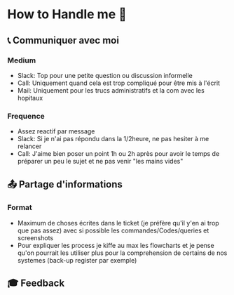 # How to Handle me 🙆

## 📞 Communiquer avec moi 

### Medium
- Slack: Top pour une petite question ou discussion informelle
- Call: Uniquement quand cela est trop compliqué pour être mis à l'écrit
- Mail: Uniquement pour les trucs administratifs et la com avec les hopitaux

### Frequence
- Assez reactif par message
- Slack: Si je n'ai pas répondu dans la 1/2heure, ne pas hesiter à me relancer
- Call: J'aime bien poser un point 1h ou 2h après pour avoir le temps de préparer un peu le sujet et ne pas venir "les mains vides"

## 📤 Partage d'informations

### Format 
  - Maximum de choses écrites dans le ticket (je préfère qu'il y'en ai trop que pas assez) avec si possible les commandes/Codes/queries et screenshots
  - Pour expliquer les process je kiffe au max les flowcharts et je pense qu'on pourrait les utiliser plus pour la comprehension de certains de nos systemes (back-up register par exemple)
  
## 🎓 Feedback 

